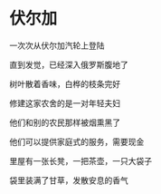    

# 伏尔加

一次次从伏尔加汽轮上登陆

直到发觉，已经深入俄罗斯腹地了

树叶散着香味，白桦的枝条完好

修建这家农舍的是一对年轻夫妇

他们和别的农民那样被烟熏黑了

他们可以提供家庭式的服务，需要现金

里屋有一张长凳，一把茶壶，一只大袋子

袋里装满了甘草，发散安息的香气